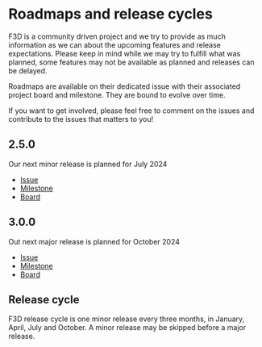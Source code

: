 # Roadmaps and release cycles

F3D is a community driven project and we try to provide as much information as we can about the upcoming features
and release expectations. Please keep in mind while we may try to fulfill what was planned, some features may not be available
as planned and releases can be delayed.

Roadmaps are available on their dedicated issue with their associated project board and milestone.
They are bound to evolve over time.

If you want to get involved, please feel free to comment on the issues and contribute to the issues that matters to you!

## 2.5.0

Our next minor release is planned for July 2024
 - [Issue](https://github.com/f3d-app/f3d/issues/1366)
 - [Milestone](https://github.com/f3d-app/f3d/milestone/10)
 - [Board](https://github.com/orgs/f3d-app/projects/2/views/2?sliceBy%5Bvalue%5D=2.5.0)

## 3.0.0

Out next major release is planned for October 2024
 - [Issue](https://github.com/f3d-app/f3d/issues/1243)
 - [Milestone](https://github.com/f3d-app/f3d/milestone/8)
 - [Board](https://github.com/orgs/f3d-app/projects/2/views/2?sliceBy%5Bvalue%5D=3.0.0)

## Release cycle

F3D release cycle is one minor release every three months, in January, April, July and October.
A minor release may be skipped before a major release.
